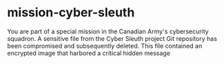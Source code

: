 # mission-cyber-sleuth
You are part of a special mission in the Canadian Army's cybersecurity squadron. A sensitive file from the Cyber Sleuth project Git repository has been compromised and subsequently deleted. This file contained an encrypted image that harbored a critical hidden message
